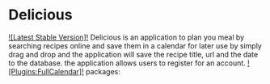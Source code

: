 # Delicious
[![Latest Stable Version]!](http://p4.cs15class.online)
Delicious is an application to plan you meal by searching recipes online and save them in a calendar for later use by simply drag and drop and the application will save the recipe title, url and the date to the database. the application allows users to register for an account. 
[![Plugins:FullCalendar]!](https://fullcalendar.io) 
packages: 
